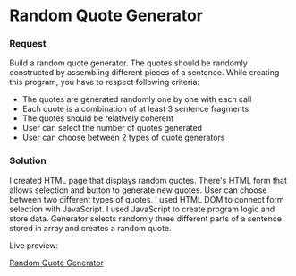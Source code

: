 # Random Quote Generator

### Request
Build a random quote generator. The quotes should be randomly constructed by assembling different pieces of a sentence. While creating this program, you have to respect following criteria:

- The quotes are generated randomly one by one with each call
- Each quote is a combination of at least 3 sentence fragments
- The quotes should be relatively coherent
- User can select the number of quotes generated
- User can choose between 2 types of quote generators

### Solution

I created HTML page that displays random quotes. There's HTML form that allows selection and button to generate new quotes. User can choose between two different types of quotes. I used HTML DOM to connect form selection with JavaScript. I used JavaScript to create program logic and store data. Generator selects randomly three different parts of a sentence stored in array and creates a random quote.

Live preview:

<a target="_blank" href="#">Random Quote Generator</a>
